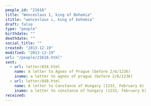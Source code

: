 ```yaml
---
people_id: "21616"
title: "Wenceslaus I, king of Bohemia"
ititle: "wenceslaus i, king of bohemia"
draft: false
type: "people"
birthdate: ""
deathdate: ""
social_title: ""
created: "2013-12-19"
modified: "2013-12-19"
url: "/people/21616.html"
sent:
  - url: letter/834.html
    name: A letter to Agnes of Prague (before 2/6/1236)
    iname: a letter to agnes of prague (before 2/6/1236)
  - url: letter/848.html
    name: A letter to Constance of Hungary (1233, February 6)
    iname: a letter to constance of hungary (1233, february 6)
received:
---
```

